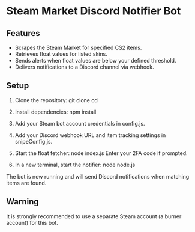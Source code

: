 # Steam Market Discord Notifier Bot

## Features

- Scrapes the Steam Market for specified CS2 items.
- Retrieves float values for listed skins.
- Sends alerts when float values are below your defined threshold.
- Delivers notifications to a Discord channel via webhook.

## Setup

1. Clone the repository:
   git clone <repo-url>
   cd <repo-folder>

2. Install dependencies:
   npm install

3. Add your Steam bot account credentials in config.js.

4. Add your Discord webhook URL and item tracking settings in snipeConfig.js. 

5. Start the float fetcher:
   node index.js
   Enter your 2FA code if prompted.

6. In a new terminal, start the notifier:
   node node.js

The bot is now running and will send Discord notifications when matching items are found.

## Warning
It is strongly recommended to use a separate Steam account (a burner account) for this bot.
